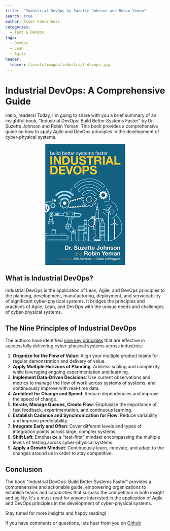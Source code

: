 ```yaml
---
title:  "Industrial DevOps by Suzette Johnson and Robin Yeman"
search: true
author: Asser Fahrenholz
categories: 
  - Test & DevOps
tags:
  - DevOps
  - Lean
  - Agile  
header:
  teaser: /assets/images/industrial-devops.jpg
---
```


# Industrial DevOps: A Comprehensive Guide

Hello, readers! Today, I'm going to share with you a brief summary of an insightful book, "Industrial DevOps: Build Better Systems Faster" by Dr. Suzette Johnson and Robin Yeman. This book provides a comprehensive guide on how to apply Agile and DevOps principles in the development of cyber-physical systems.

<p align="center">
<a href="/assets/images/industrial-devops.jpg"><img src="/assets/images/industrial-devops.jpg" width="50%" align="center"></a>
</p>

## What is Industrial DevOps?

Industrial DevOps is the application of Lean, Agile, and DevOps principles to the planning, development, manufacturing, deployment, and serviceability of significant cyber-physical systems. It bridges the principles and practices of Agile, Lean, and DevOps with the unique needs and challenges of cyber-physical systems.

## The Nine Principles of Industrial DevOps

The authors have identified [nine key principles][2] that are effective in successfully delivering cyber-physical systems across industries:

1. **Organize for the Flow of Value**: Align your multiple product teams for regular demonstration and delivery of value.
2. **Apply Multiple Horizons of Planning**: Address scaling and complexity while leveraging ongoing experimentation and learning.
3. **Implement Data-Driven Decisions**: Use current observations and metrics to manage the flow of work across systems of systems, and continuously improve with real-time data.
4. **Architect for Change and Speed**: Reduce dependencies and improve the speed of change.
5. **Iterate, Manage Queues, Create Flow**: Emphasize the importance of fast feedback, experimentation, and continuous learning.
6. **Establish Cadence and Synchronization for Flow**: Reduce variability and improve predictability.
7. **Integrate Early and Often**: Cover different levels and types of integration points across large, complex systems.
8. **Shift Left**: Emphasize a “test-first” mindset encompassing the multiple levels of testing across cyber-physical systems.
9. **Apply a Growth Mindset**: Continuously learn, innovate, and adapt to the changes around us in order to stay competitive.

## Conclusion

The book "Industrial DevOps: Build Better Systems Faster" provides a comprehensive and actionable guide, empowering organizations to establish teams and capabilities that surpass the competition in both insight and agility. It's a must-read for anyone interested in the application of Agile and DevOps principles in the development of cyber-physical systems.

Stay tuned for more insights and happy reading!

If you have comments or questions, lets hear from you on [Github](href="https://github.com/orgs/thetechcollective/discussions/3)

[2]: https://itrevolution.com/articles/what-is-industrial-devops/ "What is Industrial DevOps?"
